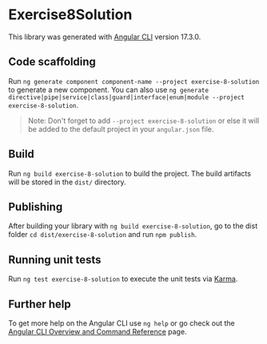 # Exercise8Solution

This library was generated with [Angular CLI](https://github.com/angular/angular-cli) version 17.3.0.

## Code scaffolding

Run `ng generate component component-name --project exercise-8-solution` to generate a new component. You can also use `ng generate directive|pipe|service|class|guard|interface|enum|module --project exercise-8-solution`.
> Note: Don't forget to add `--project exercise-8-solution` or else it will be added to the default project in your `angular.json` file. 

## Build

Run `ng build exercise-8-solution` to build the project. The build artifacts will be stored in the `dist/` directory.

## Publishing

After building your library with `ng build exercise-8-solution`, go to the dist folder `cd dist/exercise-8-solution` and run `npm publish`.

## Running unit tests

Run `ng test exercise-8-solution` to execute the unit tests via [Karma](https://karma-runner.github.io).

## Further help

To get more help on the Angular CLI use `ng help` or go check out the [Angular CLI Overview and Command Reference](https://angular.io/cli) page.
